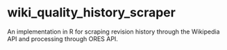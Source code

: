 # wiki_quality_history_scraper
An implementation in R for scraping revision history through the Wikipedia API and processing through ORES API.

